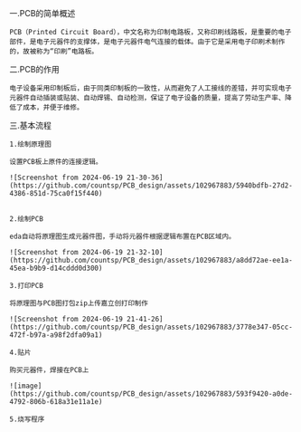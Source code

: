 一.PCB的简单概述

    PCB（Printed Circuit Board），中文名称为印制电路板，又称印刷线路板，是重要的电子部件，是电子元器件的支撑体，是电子元器件电气连接的载体。由于它是采用电子印刷术制作的，故被称为“印刷”电路板。
    
二.PCB的作用

    电子设备采用印制板后，由于同类印制板的一致性，从而避免了人工接线的差错，并可实现电子元器件自动插装或贴装、自动焊锡、自动检测，保证了电子设备的质量，提高了劳动生产率、降低了成本，并便于维修。

三.基本流程

    1.绘制原理图

    设置PCB板上原件的连接逻辑。

    ![Screenshot from 2024-06-19 21-30-36](https://github.com/countsp/PCB_design/assets/102967883/5940bdfb-27d2-4386-851d-75ca0f15f440)


    2.绘制PCB

    eda自动将原理图生成元器件图，手动将元器件根据逻辑布置在PCB区域内。
    
    ![Screenshot from 2024-06-19 21-32-10](https://github.com/countsp/PCB_design/assets/102967883/a8dd72ae-ee1a-45ea-b9b9-d14cddd0d300)

    3.打印PCB 

    将原理图与PCB图打包zip上传嘉立创打印制作

    ![Screenshot from 2024-06-19 21-41-26](https://github.com/countsp/PCB_design/assets/102967883/3778e347-05cc-472f-b97a-a98f2dfa09a1)

    4.贴片

    购买元器件，焊接在PCB上

    ![image](https://github.com/countsp/PCB_design/assets/102967883/593f9420-a0de-4792-806b-618a31e11a1e)

    5.烧写程序
